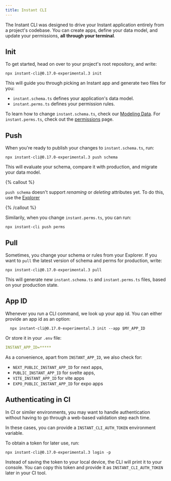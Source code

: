 ```yaml
---
title: Instant CLI
---
```


The Instant CLI was designed to drive your Instant application entirely from a project's codebase. You can create apps, define your data model, and update your permissions, **all through your terminal**.

## Init

To get started, head on over to your project's root repository, and write:

```shell {% showCopy=true %}
npx instant-cli@0.17.0-experimental.3 init
```

This will guide you through picking an Instant app and generate two files for you:

- `instant.schema.ts` defines your application's data model.
- `instant.perms.ts` defines your permission rules.

To learn how to change `instant.schema.ts`, check our [Modeling Data](/docs/modeling-data). For `instant.perms.ts`, check out the [permissions](/docs/permissions) page.

## Push

When you're ready to publish your changes to `instant.schema.ts`, run:

```shell {% showCopy=true %}
npx instant-cli@0.17.0-experimental.3 push schema
```

This will evaluate your schema, compare it with production, and migrate your data model.

{% callout %}

`push schema` doesn't support _renaming_ or _deleting_ attributes yet. To do this, use the [Explorer](/docs/modeling-data#update-or-delete-attributes)

{% /callout %}

Similarily, when you change `instant.perms.ts`, you can run: 

```shell {% showCopy=true %}
npx instant-cli push perms
```

## Pull

Sometimes, you change your schema or rules from your Explorer. If you want to `pull` the latest version of schema and perms for production, write: 

```shell {% showCopy=true %}
npx instant-cli@0.17.0-experimental.3 pull
```

This will generate new `instant.schema.ts` and `instant.perms.ts` files, based on your production state.

## App ID

Whenever you run a CLI command, we look up your app id. You can either provide an app id as an option:

```shell
  npx instant-cli@0.17.0-experimental.3 init --app $MY_APP_ID
```

Or store it in your `.env` file:

```yaml
INSTANT_APP_ID=*****
```

As a convenience, apart from `INSTANT_APP_ID`, we also check for:

- `NEXT_PUBLIC_INSTANT_APP_ID` for next apps,
- `PUBLIC_INSTANT_APP_ID` for svelte apps,
- `VITE_INSTANT_APP_ID` for vite apps
- `EXPO_PUBLIC_INSTANT_APP_ID` for expo apps

## Authenticating in CI

In CI or similer environments, you may want to handle authentication without having to go through a web-based validation step each time. 

In these cases, you can provide a `INSTANT_CLI_AUTH_TOKEN` environment variable.

To obtain a token for later use, run: 

```shell {% showCopy=true %}
npx instant-cli@0.17.0-experimental.3 login -p
```

Instead of saving the token to your local device, the CLI will print it to your console. You can copy this token and provide it as `INSTANT_CLI_AUTH_TOKEN` later in your CI tool.

